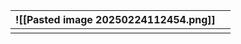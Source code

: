 
| ![[Pasted image 20250224112454.png]] |     |
| ------------------------------------ | --- |
|                                      |     |
